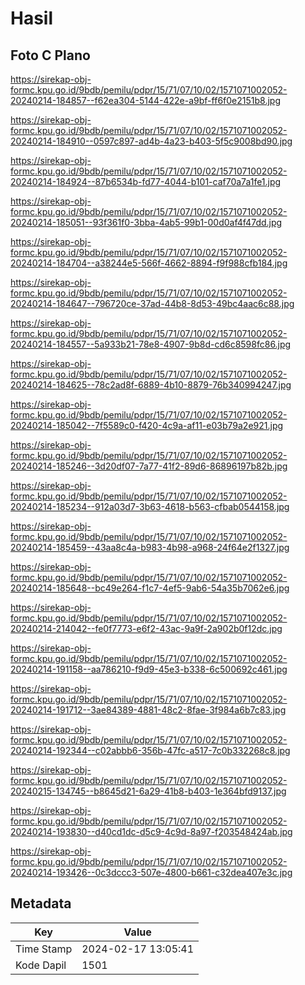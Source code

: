 # Hasil

## Foto C Plano

https://sirekap-obj-formc.kpu.go.id/9bdb/pemilu/pdpr/15/71/07/10/02/1571071002052-20240214-184857--f62ea304-5144-422e-a9bf-ff6f0e2151b8.jpg

https://sirekap-obj-formc.kpu.go.id/9bdb/pemilu/pdpr/15/71/07/10/02/1571071002052-20240214-184910--0597c897-ad4b-4a23-b403-5f5c9008bd90.jpg

https://sirekap-obj-formc.kpu.go.id/9bdb/pemilu/pdpr/15/71/07/10/02/1571071002052-20240214-184924--87b6534b-fd77-4044-b101-caf70a7a1fe1.jpg

https://sirekap-obj-formc.kpu.go.id/9bdb/pemilu/pdpr/15/71/07/10/02/1571071002052-20240214-185051--93f361f0-3bba-4ab5-99b1-00d0af4f47dd.jpg

https://sirekap-obj-formc.kpu.go.id/9bdb/pemilu/pdpr/15/71/07/10/02/1571071002052-20240214-184704--a38244e5-566f-4662-8894-f9f988cfb184.jpg

https://sirekap-obj-formc.kpu.go.id/9bdb/pemilu/pdpr/15/71/07/10/02/1571071002052-20240214-184647--796720ce-37ad-44b8-8d53-49bc4aac6c88.jpg

https://sirekap-obj-formc.kpu.go.id/9bdb/pemilu/pdpr/15/71/07/10/02/1571071002052-20240214-184557--5a933b21-78e8-4907-9b8d-cd6c8598fc86.jpg

https://sirekap-obj-formc.kpu.go.id/9bdb/pemilu/pdpr/15/71/07/10/02/1571071002052-20240214-184625--78c2ad8f-6889-4b10-8879-76b340994247.jpg

https://sirekap-obj-formc.kpu.go.id/9bdb/pemilu/pdpr/15/71/07/10/02/1571071002052-20240214-185042--7f5589c0-f420-4c9a-af11-e03b79a2e921.jpg

https://sirekap-obj-formc.kpu.go.id/9bdb/pemilu/pdpr/15/71/07/10/02/1571071002052-20240214-185246--3d20df07-7a77-41f2-89d6-86896197b82b.jpg

https://sirekap-obj-formc.kpu.go.id/9bdb/pemilu/pdpr/15/71/07/10/02/1571071002052-20240214-185234--912a03d7-3b63-4618-b563-cfbab0544158.jpg

https://sirekap-obj-formc.kpu.go.id/9bdb/pemilu/pdpr/15/71/07/10/02/1571071002052-20240214-185459--43aa8c4a-b983-4b98-a968-24f64e2f1327.jpg

https://sirekap-obj-formc.kpu.go.id/9bdb/pemilu/pdpr/15/71/07/10/02/1571071002052-20240214-185648--bc49e264-f1c7-4ef5-9ab6-54a35b7062e6.jpg

https://sirekap-obj-formc.kpu.go.id/9bdb/pemilu/pdpr/15/71/07/10/02/1571071002052-20240214-214042--fe0f7773-e6f2-43ac-9a9f-2a902b0f12dc.jpg

https://sirekap-obj-formc.kpu.go.id/9bdb/pemilu/pdpr/15/71/07/10/02/1571071002052-20240214-191158--aa786210-f9d9-45e3-b338-6c500692c461.jpg

https://sirekap-obj-formc.kpu.go.id/9bdb/pemilu/pdpr/15/71/07/10/02/1571071002052-20240214-191712--3ae84389-4881-48c2-8fae-3f984a6b7c83.jpg

https://sirekap-obj-formc.kpu.go.id/9bdb/pemilu/pdpr/15/71/07/10/02/1571071002052-20240214-192344--c02abbb6-356b-47fc-a517-7c0b332268c8.jpg

https://sirekap-obj-formc.kpu.go.id/9bdb/pemilu/pdpr/15/71/07/10/02/1571071002052-20240215-134745--b8645d21-6a29-41b8-b403-1e364bfd9137.jpg

https://sirekap-obj-formc.kpu.go.id/9bdb/pemilu/pdpr/15/71/07/10/02/1571071002052-20240214-193830--d40cd1dc-d5c9-4c9d-8a97-f203548424ab.jpg

https://sirekap-obj-formc.kpu.go.id/9bdb/pemilu/pdpr/15/71/07/10/02/1571071002052-20240214-193426--0c3dccc3-507e-4800-b661-c32dea407e3c.jpg


## Metadata

| Key        | Value               |
| ---------- | ------------------- |
| Time Stamp | 2024-02-17 13:05:41 |
| Kode Dapil | 1501                |



